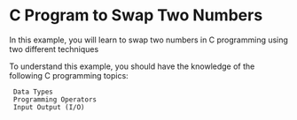 # C Program to Swap Two Numbers
In this example, you will learn to swap two numbers in C programming using two different techniques

To understand this example, you should have the knowledge of the following C programming topics:

     Data Types
     Programming Operators
     Input Output (I/O)